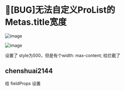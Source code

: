 # 🐛[BUG]无法自定义ProList的Metas.title宽度

![image](https://github.com/ant-design/pro-components/assets/12421552/87c1140e-4d9a-44ba-acb2-c435aea3b773)

![image](https://github.com/ant-design/pro-components/assets/12421552/364d7626-0dbe-4306-92bd-84b29d9fc415)

设置了 style为500，但是有个width: max-content; 给拦截了

## chenshuai2144

给 fieldProps 设置
